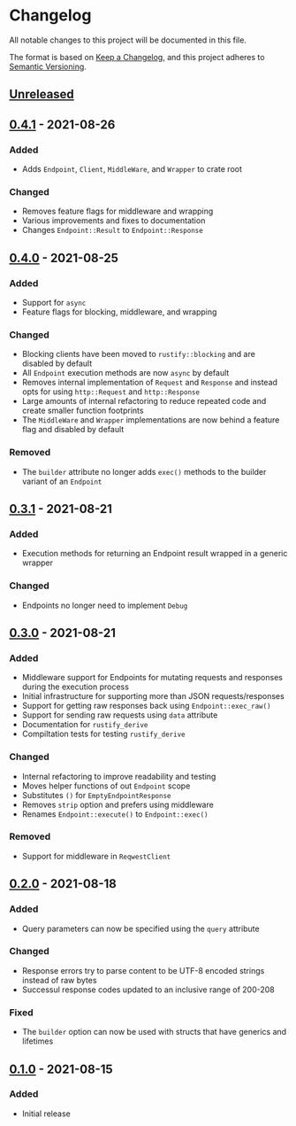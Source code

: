 # Changelog

All notable changes to this project will be documented in this file.

The format is based on [Keep a Changelog](https://keepachangelog.com/en/1.0.0/),
and this project adheres to [Semantic Versioning](https://semver.org/spec/v2.0.0.html).

## [Unreleased]

## [0.4.1] - 2021-08-26

### Added
- Adds `Endpoint`, `Client`, `MiddleWare`, and `Wrapper` to crate root

### Changed
- Removes feature flags for middleware and wrapping
- Various improvements and fixes to documentation
- Changes `Endpoint::Result` to `Endpoint::Response`

## [0.4.0] - 2021-08-25

### Added
- Support for `async`
- Feature flags for blocking, middleware, and wrapping

### Changed
- Blocking clients have been moved to `rustify::blocking` and are disabled by
  default
- All `Endpoint` execution methods are now `async` by default
- Removes internal implementation of `Request` and `Response` and instead opts
  for using `http::Request` and `http::Response`
- Large amounts of internal refactoring to reduce repeated code and create
  smaller function footprints
- The `MiddleWare` and `Wrapper` implementations are now behind a feature flag
  and disabled by default

### Removed
- The `builder` attribute no longer adds `exec()` methods to the builder variant
  of an `Endpoint`

## [0.3.1] - 2021-08-21

### Added
- Execution methods for returning an Endpoint result wrapped in a generic
  wrapper

### Changed
- Endpoints no longer need to implement `Debug`

## [0.3.0] - 2021-08-21

### Added
- Middleware support for Endpoints for mutating requests and responses during
  the execution process
- Initial infrastructure for supporting more than JSON requests/responses
- Support for getting raw responses back using `Endpoint::exec_raw()`
- Support for sending raw requests using `data` attribute
- Documentation for `rustify_derive`
- Compiltation tests for testing `rustify_derive`

### Changed
- Internal refactoring to improve readability and testing
- Moves helper functions of out `Endpoint` scope
- Substitutes `()` for `EmptyEndpointResponse`
- Removes `strip` option and prefers using middleware
- Renames `Endpoint::execute()` to `Endpoint::exec()`

### Removed
- Support for middleware in `ReqwestClient`

## [0.2.0] - 2021-08-18

### Added
- Query parameters can now be specified using the `query` attribute

### Changed
- Response errors try to parse content to be UTF-8 encoded strings instead of raw bytes
- Successul response codes updated to an inclusive range of 200-208

### Fixed
- The `builder` option can now be used with structs that have generics and lifetimes

## [0.1.0] - 2021-08-15

### Added
- Initial release

[unreleased]: https://github.com/jmgilman/rustify/compare/v0.4.1...HEAD
[0.4.1]: https://github.com/jmgilman/rustify/releases/tag/v0.4.1
[0.4.0]: https://github.com/jmgilman/rustify/releases/tag/v0.4.0
[0.3.1]: https://github.com/jmgilman/rustify/releases/tag/v0.3.1
[0.3.0]: https://github.com/jmgilman/rustify/releases/tag/v0.3.0
[0.2.0]: https://github.com/jmgilman/rustify/releases/tag/v0.2.0
[0.1.0]: https://github.com/jmgilman/rustify/releases/tag/v0.1.0